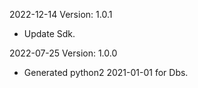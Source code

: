 2022-12-14 Version: 1.0.1
- Update Sdk.

2022-07-25 Version: 1.0.0
- Generated python2 2021-01-01 for Dbs.

